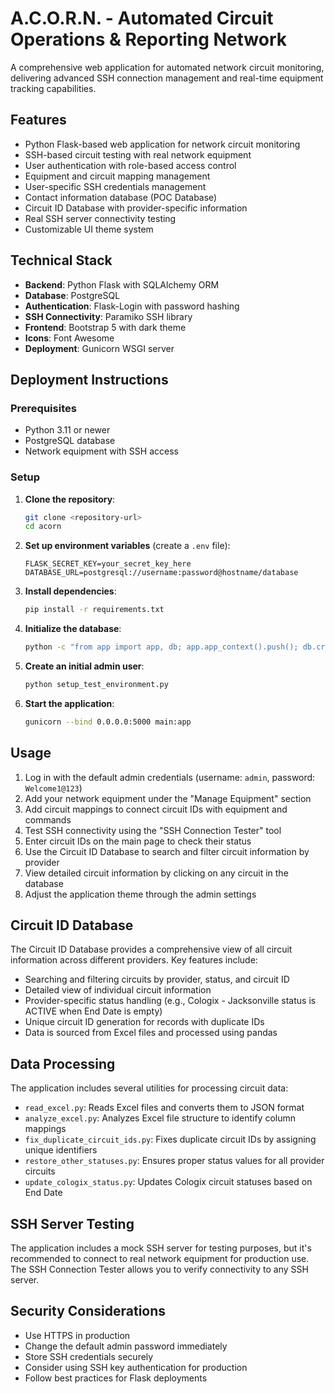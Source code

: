 # A.C.O.R.N. - Automated Circuit Operations & Reporting Network

A comprehensive web application for automated network circuit monitoring, delivering advanced SSH connection management and real-time equipment tracking capabilities.

## Features

- Python Flask-based web application for network circuit monitoring
- SSH-based circuit testing with real network equipment
- User authentication with role-based access control
- Equipment and circuit mapping management
- User-specific SSH credentials management
- Contact information database (POC Database)
- Circuit ID Database with provider-specific information
- Real SSH server connectivity testing
- Customizable UI theme system

## Technical Stack

- **Backend**: Python Flask with SQLAlchemy ORM
- **Database**: PostgreSQL
- **Authentication**: Flask-Login with password hashing
- **SSH Connectivity**: Paramiko SSH library
- **Frontend**: Bootstrap 5 with dark theme
- **Icons**: Font Awesome
- **Deployment**: Gunicorn WSGI server

## Deployment Instructions

### Prerequisites

- Python 3.11 or newer
- PostgreSQL database
- Network equipment with SSH access

### Setup

1. **Clone the repository**:
   ```bash
   git clone <repository-url>
   cd acorn
   ```

2. **Set up environment variables** (create a `.env` file):
   ```
   FLASK_SECRET_KEY=your_secret_key_here
   DATABASE_URL=postgresql://username:password@hostname/database
   ```

3. **Install dependencies**:
   ```bash
   pip install -r requirements.txt
   ```

4. **Initialize the database**:
   ```bash
   python -c "from app import app, db; app.app_context().push(); db.create_all()"
   ```

5. **Create an initial admin user**:
   ```bash
   python setup_test_environment.py
   ```

6. **Start the application**:
   ```bash
   gunicorn --bind 0.0.0.0:5000 main:app
   ```

## Usage

1. Log in with the default admin credentials (username: `admin`, password: `Welcome1@123`)
2. Add your network equipment under the "Manage Equipment" section
3. Add circuit mappings to connect circuit IDs with equipment and commands
4. Test SSH connectivity using the "SSH Connection Tester" tool
5. Enter circuit IDs on the main page to check their status
6. Use the Circuit ID Database to search and filter circuit information by provider
7. View detailed circuit information by clicking on any circuit in the database
8. Adjust the application theme through the admin settings

## Circuit ID Database

The Circuit ID Database provides a comprehensive view of all circuit information across different providers. Key features include:

- Searching and filtering circuits by provider, status, and circuit ID
- Detailed view of individual circuit information
- Provider-specific status handling (e.g., Cologix - Jacksonville status is ACTIVE when End Date is empty)
- Unique circuit ID generation for records with duplicate IDs
- Data is sourced from Excel files and processed using pandas

## Data Processing

The application includes several utilities for processing circuit data:

- `read_excel.py`: Reads Excel files and converts them to JSON format
- `analyze_excel.py`: Analyzes Excel file structure to identify column mappings
- `fix_duplicate_circuit_ids.py`: Fixes duplicate circuit IDs by assigning unique identifiers
- `restore_other_statuses.py`: Ensures proper status values for all provider circuits
- `update_cologix_status.py`: Updates Cologix circuit statuses based on End Date

## SSH Server Testing

The application includes a mock SSH server for testing purposes, but it's recommended to connect to real network equipment for production use. The SSH Connection Tester allows you to verify connectivity to any SSH server.

## Security Considerations

- Use HTTPS in production
- Change the default admin password immediately
- Store SSH credentials securely
- Consider using SSH key authentication for production
- Follow best practices for Flask deployments